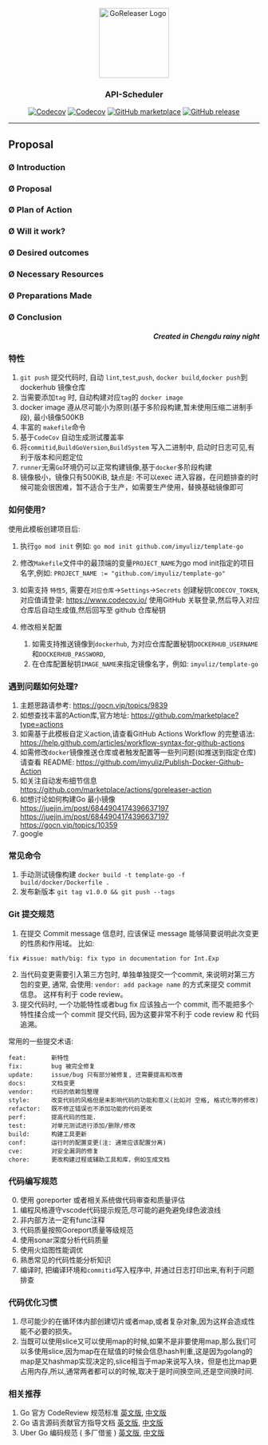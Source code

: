 
<p align="center">
  <img alt="GoReleaser Logo" src="https://avatars2.githubusercontent.com/u/24697112?v=3&s=200" height="140" />
  <h3 align="center">API-Scheduler</h3>
  <p align="center">
    <a href="https://github.com/imyuliz/api-scheduler/releases/latest"><img alt="Codecov" src="https://img.shields.io/github/v/release/imyuliz/api-scheduler.svg?logo=github&style=flat-square"></a>
    <a href="https://codecov.io/gh/imyuliz/api-scheduler"><img alt="Codecov" src="https://img.shields.io/codecov/c/github/imyuliz/api-scheduler?logo=codecov&style=flat-square"></a>
    <a href="https://github.com/imyuliz/api-scheduler/actions?query=workflow%3A%22Lint+Test+Build%22"><img alt="GitHub marketplace" src="https://github.com/imyuliz/api-scheduler/workflows/Lint%20Test%20Build/badge.svg"></a>
    <a href="https://github.com/imyuliz/api-scheduler/actions?query=workflow%3ARelease"><img alt="GitHub release" src="https://github.com/imyuliz/api-scheduler/workflows/Release/badge.svg"></a>
    
  
  </p>
</p>

---


Proposal
---

### Ø Introduction

### Ø Proposal

### Ø Plan of Action

### Ø Will it work?

### Ø Desired outcomes

### Ø Necessary Resources

### Ø Preparations Made

### Ø Conclusion

<h5 align="right">Created in Chengdu rainy night</h5>


### 特性

1. `git push` 提交代码时, 自动 `lint`,`test`,`push`, `docker build`,`docker push`到dockerhub 镜像仓库
2. 当需要添加`tag` 时, 自动构建对应`tag`的 `docker image`
3. docker image 遵从尽可能小为原则(基于多阶段构建,暂未使用压缩二进制手段), 最小镜像500KB
4. 丰富的 `makefile`命令
5. 基于`CodeCov` 自动生成测试覆盖率
6. 将`commitid`,`BuildGoVersion`,`BuildSystem` 写入二进制中, 启动时日志可见,有利于版本和问题定位
7. `runner`无需`Go`环境仍可以正常构建镜像,基于`docker`多阶段构建
8. 镜像极小，镜像只有500KiB, 缺点是: 不可以exec 进入容器，在问题排查的时候可能会很困难，暂不适合于生产，如需要生产使用，替换基础镜像即可

### 如何使用?

使用此模板创建项目后:

1. 执行`go mod init`  例如: `go mod init github.com/imyuliz/template-go`

2. 修改`Makefile`文件中的最顶端的变量`PROJECT_NAME`为go mod init指定的项目名字,例如: `PROJECT_NAME := "github.com/imyuliz/template-go"`

3. 如需支持 `特性5`, 需要在`对应仓库`->`Settings`->`Secrets` 创建秘钥`CODECOV_TOKEN`, 对应值请登录: https://www.codecov.io/ 使用GitHub 关联登录,然后导入对应仓库后自动生成值,然后回写至 github 仓库秘钥

4. 修改相关配置 
    1. 如需支持推送镜像到`dockerhub`, 为对应仓库配置秘钥`DOCKERHUB_USERNAME`和`DOCKERHUB_PASSWORD`,
    2. 在仓库配置秘钥`IMAGE_NAME`来指定镜像名字，例如: `imyuliz/template-go`


### 遇到问题如何处理?
1. 主题思路请参考: https://gocn.vip/topics/9839
2. 如想查找丰富的Action库,官方地址: https://github.com/marketplace?type=actions
3. 如需基于此模板自定义action,请查看GitHub Actions Workflow 的完整语法: https://help.github.com/articles/workflow-syntax-for-github-actions
4. 如需修改`docker`镜像推送仓库或者触发配置等一些列问题(如推送到指定仓库)请查看 README: https://github.com/imyuliz/Publish-Docker-Github-Action
5. 如关注自动发布细节信息 https://github.com/marketplace/actions/goreleaser-action
6. 如想讨论如何构建Go 最小镜像 https://juejin.im/post/6844904174396637197 https://juejin.im/post/6844904174396637197 https://gocn.vip/topics/10359
7. google



### 常见命令

1. 手动测试镜像构建 `docker build -t template-go -f build/docker/Dockerfile .`
2. 发布新版本 `git tag v1.0.0 && git push --tags`
### Git 提交规范

1. 在提交 Commit message 信息时, 应该保证 message 能够简要说明此次变更的性质和作用域。
比如:
```
fix #issue: math/big: fix typo in documentation for Int.Exp
```
2. 当代码变更需要引入第三方包时, 单独单独提交一个commit, 来说明对第三方包的变更, 通常, 会使用: `vendor: add package name` 的方式来提交 commit 信息。 这样有利于 code review。 
3. 提交代码时, 一个功能特性或者bug fix 应该独占一个 commit, 而不能把多个特性揉合成一个 commit 提交代码, 因为这要非常不利于 code review 和 代码追溯。

常用的一些提交术语:
```
feat:       新特性
fix:        bug 被完全修复
update:     issue/bug 只有部分被修复, 还需要提高和改善
docs:       文档变更
vendor:     代码的依赖包整理
style:      改变代码的风格但是未影响代码的功能和意义(比如对 空格, 格式化等的修改)
refactor:   既不修正错误也不添加功能的代码更改
perf:       提高代码的性能.
test:       对单元测试进行添加/删除/修改
build:      构建工具更新
conf:       运行时的配置变更(注: 通常应该配置分离)
cve:        对安全漏洞的修复
chore:      更改构建过程或辅助工具和库，例如生成文档
```
 



###  代码编写规范

0. 使用 goreporter 或者相关系统做代码审查和质量评估 
1. 编程风格遵守vscode代码提示规范,尽可能的避免避免绿色波浪线
2. 非内部方法一定有func注释
3. 代码质量按照Goreport质量等级规范
4. 使用sonar深度分析代码质量
5. 使用火焰图性能调优
6. 熟悉常见的代码性能分析知识
7. 编译时, 把编译环境和`commitid`写入程序中, 并通过日志打印出来,有利于问题排查



### 代码优化习惯

1. 尽可能少的在循环体内部创建切片或者map,或者复杂对象,因为这样会造成性能不必要的损失。
2. 当既可以使用slice又可以使用map的时候,如果不是非要使用map,那么我们可以多使用slice,因为map在在赋值的时候会信息hash判重,这是因为golang的map是又hashmap实现决定的,slice相当于map来说写入块，但是也比map更占用内存,所以,通常两者都可以的时候,取决于是时间换空间,还是空间换时间.




### 相关推荐
1. Go 官方 CodeReview 规范标准 [英文版](https://github.com/golang/go/wiki/CodeReviewComments), [中文版](https://github.com/panchengtao/articles/issues/8)
2. Go 语言源码贡献官方指导文档 [英文版](https://golang.org/doc/contribute.html), [中文版](https://gocn.vip/topics/10185)
3. Uber Go 编码规范 ( 多厂借鉴 ) [英文版](https://github.com/uber-go/guide/blob/master/style.md), [中文版](https://github.com/xxjwxc/uber_go_guide_cn)
